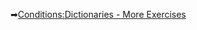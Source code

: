 ➡[Conditions:Dictionaries - More Exercises](https://judge.softuni.org/Contests/Practice/DownloadResource/40506) 
